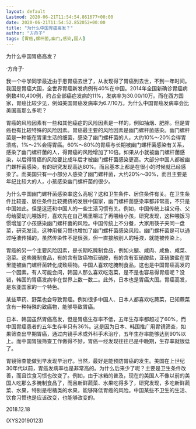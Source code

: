 ```yaml
---
layout: default
Lastmod: 2020-06-21T11:54:54.861677+00:00
date: 2020-06-21T11:54:52.852052+00:00
title: "为什么中国胃癌高发？"
author: "方舟子"
tags: [胃癌,螺杆菌,幽门,感染,国人]
---
```


为什么中国胃癌高发？

·方舟子·

我一个中学同学最近由于患胃癌去世了，从发现得了胃癌到去世，不到一年时间。我国是胃癌大国，全世界胃癌新发病例有40%在中国。2014年全国新确诊胃癌病例数410,400例，约占全部癌症发病的11%，发病率为30.00/10万。而在西方国家，胃癌比较少见，例如美国胃癌发病率为6.7/10万。为什么中国胃癌发病率会比美国高那么多呢？

胃癌的风险因素有一些和其他癌症的风险因素是一样的，例如抽烟、肥胖。但是胃癌也有比较特殊的风险因素。胃癌最主要的风险因素是幽门螺杆菌感染。幽门螺杆菌是一种能在胃里生活的细菌，感染了幽门螺杆菌的人，大约10%～20%会得胃溃疡，1%～2%会得胃癌。60%～80%的胃癌与长期被幽门螺杆菌感染有关系，感染了幽门螺杆菌的人，得胃癌的风险增加了10倍。如果从小就被幽门螺杆菌感染，以后得胃癌的风险要比成年后才被幽门螺杆菌感染更高。大部分中国人都被幽门螺杆菌感染，有的研究发现高达80%。而且基本上都是在很小的时候就已经感染了。而美国只有一小部分人感染了幽门螺杆菌，大约20%～30%，而且主要是年纪比较大的人，小孩感染幽门螺杆菌的很少。

为什么中国幽门螺杆菌感染率这么高呢？这和卫生条件、居住条件有关。在卫生条件比较差、居住条件比较拥挤的发展中国家，幽门螺杆菌感染率都非常高，不只是中国如此。但是这还和中国人的一些生活习惯有关。例如，中国传统上祖父母、父母给婴幼儿喂饭时，喜欢先在自己嘴里嚼过了再喂给小孩，研究发现，这种喂饭习惯增加了小孩感染幽门螺杆菌的风险。中国传统上不分餐，大家用筷子夹同一盘菜，研究发现，这种用餐习惯也增加了幽门螺杆菌感染风险。幽门螺杆菌是可以通过唾液传播的，虽然传染性不是很强，但一直接触别人的唾液，就能被传染上。

胃癌的另一个主要风险因素，是长期吃腌制食品，例如火腿、咸肉、咸鱼、咸菜、泡菜。这些腌制食品，有的含有致癌物亚硝胺，有的含有亚硝酸盐，亚硝酸盐在胃里能被幽门螺杆菌转化成致癌物。中国人喜欢吃腌制食品，这也是中国胃癌高发的一个因素。有人可能会问，韩国人那么喜欢吃泡菜，是不是也容易得胃癌呢？没错，韩国的胃癌发病率在世界上数一数二。此外，日本也是胃癌大国。胃癌高发，是东亚国家的一个特色。

某些草药、野菜也会导致胃癌。例如很多中国人、日本人都喜欢吃蕨菜，已知蕨菜含有一种特殊的致癌物，能够导致胃癌。

日本、韩国虽然胃癌高发，但是胃癌生存率不低，五年生存率都超过了60%，而中国胃癌患者的五年生存率只有36%。这是因为日本、韩国推广用胃镜筛查，如果筛查出早期胃癌，通过内镜手术或外科手术治疗，五年生存率能够达到90%以上。而中国胃镜筛查工作做得不好，胃癌一经发现往往已是中晚期，生存率就很低了。

胃镜筛查能做到早发现早治疗。当然，最好是能预防胃癌的发生。美国在上世纪30年代以前，胃癌发病率也是非常高的。为什么后来少了呢？主要是卫生条件改善，而且饮食习惯也改变了。例如，由于冰箱的普及，现在的美国人不像以前的美国人吃那么多腌制食品了，而且新鲜蔬菜、水果吃得多了，研究发现，多吃新鲜蔬菜、水果，特别是柑橘类的水果，能够降低胃癌的风险。中国某些不卫生的生活、饮食习惯也是应该改变，也能够改变的。

2018.12.18

(XYS20190123)

